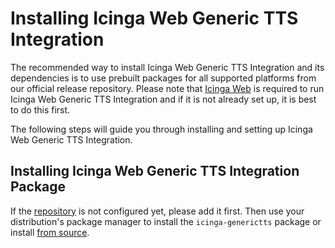 <!-- {% if index %} -->
# Installing Icinga Web Generic TTS Integration

The recommended way to install Icinga Web Generic TTS Integration and its dependencies is to use prebuilt packages for
all supported platforms from our official release repository.
Please note that [Icinga Web](https://icinga.com/docs/icinga-web) is required to run Icinga Web Generic TTS Integration
and if it is not already set up, it is best to do this first.

The following steps will guide you through installing and setting up Icinga Web Generic TTS Integration.

<!-- {% else %} -->
<!-- {% if not icingaDocs %} -->

## Installing Icinga Web Generic TTS Integration Package

If the [repository](https://packages.icinga.com) is not configured yet, please add it first.
Then use your distribution's package manager to install the `icinga-generictts` package
or install [from source](02-Installation.md.d/From-Source.md).

<!-- {% endif %} -->
<!-- {% endif %} --><!-- {# end else if index #} -->
